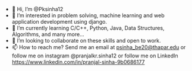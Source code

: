 - 👋 Hi, I’m @Pksinha12
- 👀 I’m interested in problem solving, machine learning and web application development using django.
- 🌱 I’m currently learning C/C++, Python, Java, Data Structures, Algorithms, and many more...
- 💞️ I’m looking to collaborate on these skills and open to work.
- 📫 How to reach me? Send me an email at psinha_be20@thapar.edu
                                            or
                       follow me on instagram @pranjalkr.sinha12
                                            or
                       follow me on LinkedIn https://www.linkedin.com/in/pranjal-sinha-9b0686177
                         
                                            

<!---
Pksinha12/Pksinha12 is a ✨ special ✨ repository because its `README.md` (this file) appears on your GitHub profile.
You can click the Preview link to take a look at your changes.
--->
